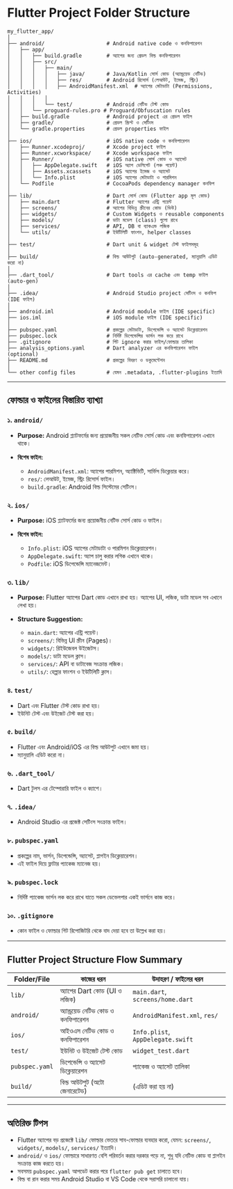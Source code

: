 

# Flutter Project Folder Structure 

```
my_flutter_app/
│
├── android/                    # Android native code ও কনফিগারেশন
│   ├── app/
│   │   ├── build.gradle        # অ্যাপের জন্য গ্রেডল বিল্ড কনফিগারেশন
│   │   ├── src/
│   │   │   ├── main/
│   │   │   │   ├── java/       # Java/Kotlin সোর্স কোড (অ্যান্ড্রয়েড নেটিভ)
│   │   │   │   ├── res/        # Android রিসোর্স (লেআউট, ইমেজ, স্ট্রিং)
│   │   │   │   ├── AndroidManifest.xml  # অ্যাপের মেটাডাটা (Permissions, Activities)
│   │   │   │
│   │   │   └── test/           # Android নেটিভ টেস্ট কোড
│   │   └── proguard-rules.pro # Proguard/Obfuscation rules
│   ├── build.gradle            # Android project এর গ্রেডল ফাইল
│   ├── gradle/                 # গ্রেডল স্ক্রিপ্ট ও সেটিংস
│   └── gradle.properties       # গ্রেডল properties ফাইল
│
├── ios/                        # iOS native code ও কনফিগারেশন
│   ├── Runner.xcodeproj/       # Xcode project ফাইল
│   ├── Runner.xcworkspace/     # Xcode workspace ফাইল
│   ├── Runner/                 # iOS native সোর্স কোড ও অ্যাসেট
│   │   ├── AppDelegate.swift   # iOS অ্যাপ ডেলিগেট (লঞ্চ পয়েন্ট)
│   │   ├── Assets.xcassets     # iOS অ্যাপের ইমেজ ও অ্যাসেট
│   │   └── Info.plist          # iOS অ্যাপের মেটাডাটা ও পারমিশন
│   └── Podfile                 # CocoaPods dependency manager কনফিগ
│
├── lib/                        # Dart সোর্স কোড (Flutter app মূল কোড)
│   ├── main.dart               # Flutter অ্যাপের এন্ট্রি পয়েন্ট
│   ├── screens/                # অ্যাপের বিভিন্ন স্ক্রীনের কোড (ভিউ)
│   ├── widgets/                # Custom Widgets ও reusable components
│   ├── models/                 # ডাটা মডেল (class) গুলো রাখে
│   ├── services/               # API, DB বা ব্যাকএন্ড লজিক
│   └── utils/                  # ইউটিলিটি ফাংশন, helper classes
│
├── test/                       # Dart unit & widget টেস্ট ফাইলসমূহ
│
├── build/                      # বিল্ড আউটপুট (auto-generated, ম্যানুয়ালি এডিট করো না)
│
├── .dart_tool/                 # Dart tools এর cache এবং temp ফাইল (auto-gen)
│
├── .idea/                      # Android Studio project সেটিংস ও কনফিগ (IDE ফাইল)
│
├── android.iml                 # Android module ফাইল (IDE specific)
├── ios.iml                     # iOS module ফাইল (IDE specific)
│
├── pubspec.yaml                # প্রকল্পের মেটাডাটা, ডিপেন্ডেন্সি ও অ্যাসেট ডিক্লেয়ারেশন
├── pubspec.lock                # নির্দিষ্ট ডিপেন্ডেন্সির ভার্সন লক করে রাখে
├── .gitignore                  # গিট ignore করার ফাইল/ফোল্ডার তালিকা
├── analysis_options.yaml       # Dart analyzer এর কনফিগারেশন ফাইল (optional)
├── README.md                   # প্রকল্পের বিবরণ ও ডকুমেন্টেশন
│
└── other config files          # যেমন .metadata, .flutter-plugins ইত্যাদি
```

---

## ফোল্ডার ও ফাইলের বিস্তারিত ব্যাখ্যা

### ১. `android/`

* **Purpose:** Android প্ল্যাটফর্মের জন্য প্রয়োজনীয় সকল নেটিভ সোর্স কোড এবং কনফিগারেশন এখানে থাকে।
* **বিশেষ ফাইল:**

  * `AndroidManifest.xml`: অ্যাপের পারমিশন, অ্যাক্টিভিটি, সার্ভিস ডিক্লেয়ার করে।
  * `res/`: লেআউট, ইমেজ, স্ট্রিং রিসোর্স ফাইল।
  * `build.gradle`: Android বিল্ড সিস্টেমের সেটিংস।

### ২. `ios/`

* **Purpose:** iOS প্ল্যাটফর্মের জন্য প্রয়োজনীয় নেটিভ সোর্স কোড ও ফাইল।
* **বিশেষ ফাইল:**

  * `Info.plist`: iOS অ্যাপের মেটাডাটা ও পারমিশন ডিক্লেয়ারেশন।
  * `AppDelegate.swift`: অ্যাপ চালু করার লগিক এখানে থাকে।
  * `Podfile`: iOS ডিপেন্ডেন্সি ম্যানেজমেন্ট।

### ৩. `lib/`

* **Purpose:** Flutter অ্যাপের Dart কোড এখানে রাখা হয়। অ্যাপের UI, লজিক, ডাটা মডেল সব এখানে লেখা হয়।
* **Structure Suggestion:**

  * `main.dart`: অ্যাপের এন্ট্রি পয়েন্ট।
  * `screens/`: বিভিন্ন UI স্ক্রীন (Pages)।
  * `widgets/`: রিইউজেবল উইজেটস।
  * `models/`: ডাটা মডেল ক্লাস।
  * `services/`: API বা ডাটাবেজ সংক্রান্ত লজিক।
  * `utils/`: হেল্পার ফাংশন ও ইউটিলিটি ক্লাস।

### ৪. `test/`

* Dart এবং Flutter টেস্ট কোড রাখা হয়।
* ইউনিট টেস্ট এবং উইজেট টেস্ট করা হয়।

### ৫. `build/`

* Flutter এবং Android/iOS এর বিল্ড আউটপুট এখানে জমা হয়।
* ম্যানুয়ালি এডিট করো না।

### ৬. `.dart_tool/`

* Dart টুলস এর টেম্পোরারি ফাইল ও ক্যাশে।

### ৭. `.idea/`

* Android Studio এর প্রজেক্ট সেটিংস সংক্রান্ত ফাইল।

### ৮. `pubspec.yaml`

* প্রকল্পের নাম, ভার্সন, ডিপেন্ডেন্সি, অ্যাসেট, প্লাগইন ডিক্লেয়ারেশন।
* এই ফাইল দিয়ে ফ্লাটার প্যাকেজ ম্যানেজ হয়।

### ৯. `pubspec.lock`

* নির্দিষ্ট প্যাকেজ ভার্সন লক করে রাখে যাতে সকল ডেভেলপার একই ভার্সনে কাজ করে।

### ১০. `.gitignore`

* কোন ফাইল ও ফোল্ডার গিট রিপোজিটরি থেকে বাদ দেয়া হবে তা উল্লেখ করা হয়।

---

## Flutter Project Structure Flow Summary

| Folder/File    | কাজের ধরন                           | উদাহরণ / ফাইলের ধরন               |
| -------------- | ----------------------------------- | --------------------------------- |
| `lib/`         | অ্যাপের Dart কোড (UI ও লজিক)        | `main.dart`, `screens/home.dart`  |
| `android/`     | অ্যান্ড্রয়েড নেটিভ কোড ও কনফিগারেশন | `AndroidManifest.xml`, `res/`     |
| `ios/`         | আইওএস নেটিভ কোড ও কনফিগারেশন        | `Info.plist`, `AppDelegate.swift` |
| `test/`        | ইউনিট ও উইজেট টেস্ট কোড             | `widget_test.dart`                |
| `pubspec.yaml` | ডিপেন্ডেন্সি ও অ্যাসেট ডিক্লেয়ারেশন | প্যাকেজ ও অ্যাসেট তালিকা          |
| `build/`       | বিল্ড আউটপুট (অটো জেনারেটেড)        | (এডিট করা হয় না)                  |

---

## অতিরিক্ত টিপস

* Flutter অ্যাপের বড় প্রজেক্টে `lib/` ফোল্ডার ভেতরে সাব-ফোল্ডার ব্যবহার করো, যেমন: `screens/`, `widgets/`, `models/`, `services/` ইত্যাদি।
* `android/` ও `ios/` ফোল্ডারে সাধারণত বেশি পরিবর্তন করার দরকার পড়ে না, শুধু যদি নেটিভ কোড বা প্লাগইন সংক্রান্ত কাজ করতে হয়।
* সবসময় `pubspec.yaml` আপডেট করার পরে `flutter pub get` চালাতে হবে।
* বিল্ড বা রান করার সময় Android Studio বা VS Code থেকে সরাসরি চালানো যায়।
